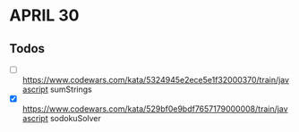 # APRIL 30

## Todos

- [ ] <https://www.codewars.com/kata/5324945e2ece5e1f32000370/train/javascript> sumStrings
- [x] <https://www.codewars.com/kata/529bf0e9bdf7657179000008/train/javascript> sodokuSolver
